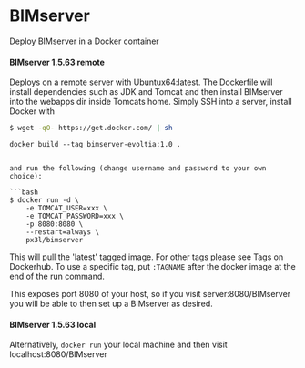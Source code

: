 # BIMserver

Deploy BIMserver in a Docker container

#### BIMserver 1.5.63 remote

Deploys on a remote server with Ubuntux64:latest. The Dockerfile will install dependencies such as JDK and Tomcat and then install BIMserver into the webapps dir inside Tomcats home. Simply SSH into a server, install Docker with

```bash
$ wget -qO- https://get.docker.com/ | sh
```

```
docker build --tag bimserver-evoltia:1.0 .


and run the following (change username and password to your own choice):

```bash
$ docker run -d \
	-e TOMCAT_USER=xxx \
	-e TOMCAT_PASSWORD=xxx \
	-p 8080:8080 \
	--restart=always \
	px3l/bimserver
```

This will pull the 'latest' tagged image. For other tags please see Tags on Dockerhub. To use a specific tag, put `:TAGNAME` after the docker image at the end of the run command.

This exposes port 8080 of your host, so if you visit server:8080/BIMserver you will be able to then set up a BIMserver as desired.

#### BIMserver 1.5.63 local

Alternatively, `docker run` your local machine and then visit localhost:8080/BIMserver
